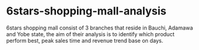 # 6stars-shopping-mall-analysis
6stars shopping mall consist of 3 branches that reside in Bauchi, Adamawa and Yobe state, the aim of their analysis is to identify which product perform best, peak sales time and revenue trend base on days. 
